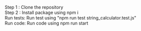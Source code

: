 Step 1 : Clone the repository <br />
Step 2 : Install package using npm i <br />
Run tests: Run test using "npm run test string_calculator.test.js"<br />
Run code: Run code using npm run start
